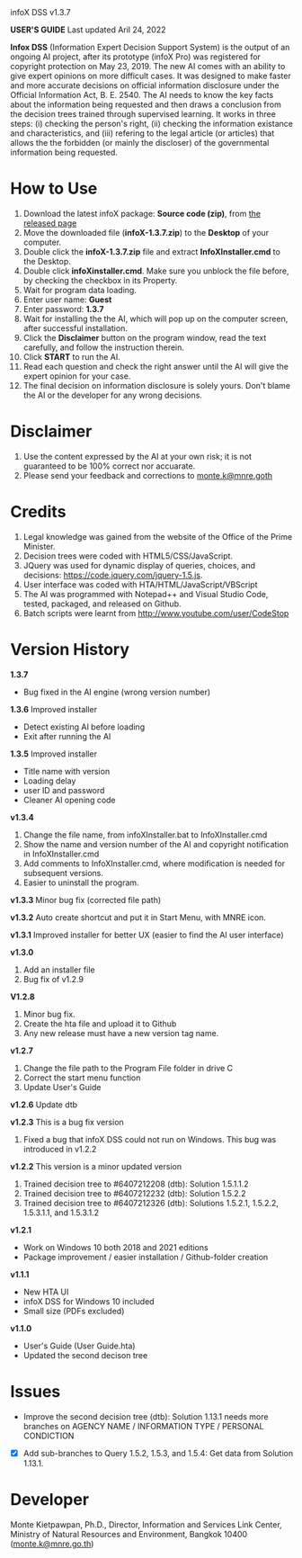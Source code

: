 <div id="g"></div>infoX DSS v1.3.7

**USER'S GUIDE**
Last updated Aril 24, 2022

**Infox DSS** (Information Expert Decision Support System) is the output of an ongoing AI project, after its prototype (infoX Pro) was registered for copyright protection on May 23, 2019. The new AI comes with an ability to give expert opinions on more difficult cases. It was designed to make faster and more accurate decisions on official information disclosure under the Official Information Act, B. E. 2540. The AI needs to know the key facts about the information being requested and then draws a conclusion from the decision trees trained through supervised learning. It works in three steps: (i) checking the person's right, (ii) checking the information existance and characteristics, and (iii) refering to the legal article (or articles) that allows the the forbidden (or mainly the discloser) of the governmental information being requested.

# How to Use
1. Download the latest infoX package: **Source code (zip)**, from <a href="https://github.com/Kietpawpan/infoX/releases">the released page</a>
2. Move the downloaded file (**infoX-1.3.7.zip**) to the **Desktop** of your computer.
3. Double click the **infoX-1.3.7.zip** file and extract **InfoXInstaller.cmd** to the Desktop.
4. Double click **infoXinstaller.cmd**. Make sure you unblock the file before, by checking the checkbox in its Property. 
5. Wait for program data loading.
6. Enter user name: **Guest**
7. Enter password: **1.3.7**
8. Wait for installing the the AI, which will pop up on the computer screen, after successful installation. 
9. Click the **Disclaimer** button on the program window, read the text carefully, and follow the instruction therein.
10. Click **START** to run the AI. 
11. Read each question and check the right answer until the AI will give the expert opinion for your case. 
12. The final decision on information disclosure is solely yours. Don't blame the AI or the developer for any wrong decisions.

# Disclaimer
1. Use the content expressed by the AI at your own risk; it is not guaranteed to be 100% correct nor accuarate.
2. Please send your feedback and corrections to monte.k@mnre.goth

# Credits
1. Legal knowledge was gained from the website of the Office of the Prime Minister.
2. Decision trees were coded with HTML5/CSS/JavaScript. 
3. JQuery was used for dynamic display of queries, choices, and decisions: https://code.jquery.com/jquery-1.5.js. 
4. User interface was coded with HTA/HTML/JavaScript/VBScript
5. The AI was programmed with Notepad++ and Visual Studio Code, tested, packaged, and released on Github.
6. Batch scripts were learnt from http://www.youtube.com/user/CodeStop

# Version History
**1.3.7**
- Bug fixed in the AI engine (wrong version number)

**1.3.6**
Improved installer
- Detect existing AI before loading
- Exit after running the AI
 
**1.3.5**
Improved installer
- Title name with version
- Loading delay
- user ID and password
- Cleaner AI opening code 

**v1.3.4**
1. Change the file name, from infoXInstaller.bat to InfoXInstaller.cmd
2. Show the name and version number of the AI and copyright notification in InfoXInstaller.cmd
3. Add comments to InfoXInstaller.cmd, where modification is needed for subsequent versions.
4. Easier to uninstall the program.

**v1.3.3**
Minor bug fix (corrected file path)

**v1.3.2**
Auto create shortcut and put it in Start Menu, with MNRE icon.

**v1.3.1**
Improved installer for better UX (easier to find the AI user interface)

**v1.3.0**
1. Add an installer file
2. Bug fix of v1.2.9

**V1.2.8**
1. Minor bug fix. 
2. Create the hta file and upload it to Github
3. Any new release must have a new version tag name.

**v1.2.7**
1. Change the file path to the Program File folder in drive C
2. Correct the start menu function
3. Update User's Guide

**v1.2.6**
Update dtb

**v1.2.3**
This is a bug fix version
1. Fixed a bug that infoX DSS could not run on Windows. This bug was introduced in v1.2.2
 
**v1.2.2**
This version is a minor updated version
1. Trained decision tree to #6407212208 (dtb): Solution 1.5.1.1.2
2. Trained decision tree to #6407212232 (dtb): Solution 1.5.2.2
3. Trained decision tree to #6407212326 (dtb): Solutions 1.5.2.1, 1.5.2.2, 1.5.3.1.1, and 1.5.3.1.2

**v1.2.1**
- Work on Windows 10 both 2018 and 2021 editions 
- Package improvement / easier installation / Github-folder creation 

**v1.1.1**
- New HTA UI
- infoX DSS for Windows 10 included
- Small size (PDFs excluded)

**v1.1.0**
- User's Guide (User Guide.hta)
- Updated the second decison tree

# Issues
- Improve the second decision tree (dtb): Solution 1.13.1 needs more branches on AGENCY NAME / INFORMATION TYPE / PERSONAL CONDICTION 
- [x] Add sub-branches to Query 1.5.2, 1.5.3, and 1.5.4: Get data from Solution 1.13.1.

# Developer
Monte Kietpawpan, Ph.D., Director, Information and Services Link Center, Ministry of Natural Resources and Environment, Bangkok 10400 (monte.k@mnre.go.th)
